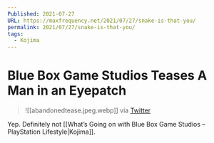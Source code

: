 ```yaml
---
Published: 2021-07-27
URL: https://maxfrequency.net/2021/07/27/snake-is-that-you/
permalink: 2021/07/27/snake-is-that-you/
tags:
  - Kojima
---
```

# Blue Box Game Studios Teases A Man in an Eyepatch

> ![[abandonedtease.jpeg.webp]]
> via [Twitter](https://twitter.com/BBGameStudios/status/1420089120362270721)

Yep. Definitely not [[What’s Going on with Blue Box Game Studios – PlayStation Lifestyle|Kojima]].
